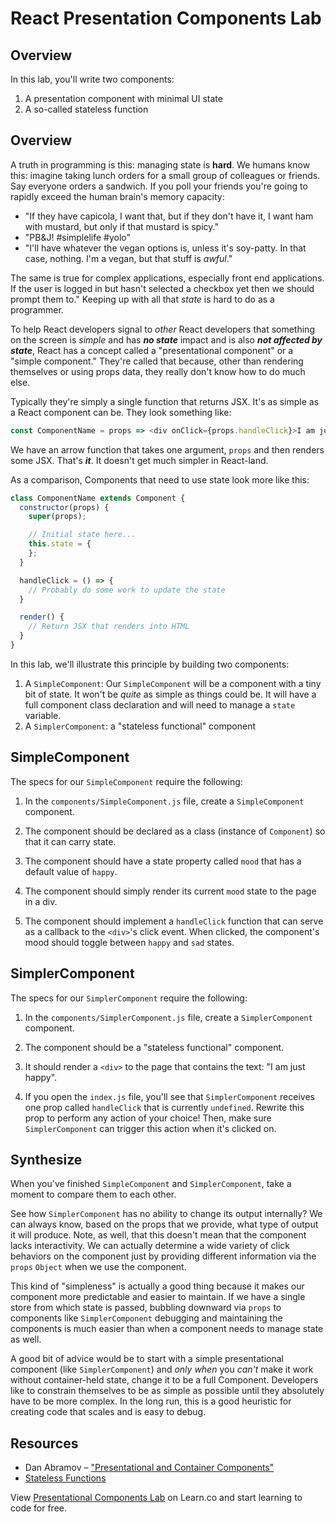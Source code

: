 # React Presentation Components Lab

## Overview

In this lab, you'll write two components:

1. A presentation component with minimal UI state
2. A so-called stateless function

## Overview

A truth in programming is this: managing state is **hard**. We humans know
this: imagine taking lunch orders for a small group of colleagues or friends.
Say everyone orders a sandwich. If you poll your friends you're going to
rapidly exceed the human brain's memory capacity:

* "If they have capicola, I want that, but if they don't have it, I want ham
  with mustard, but only if that mustard is spicy."
* "PB&amp;J! #simplelife #yolo"
* "I'll have whatever the vegan options is, unless it's soy-patty. In that
  case, nothing.  I'm a vegan, but that stuff is _awful_."

The same is true for complex applications, especially front end applications.
If the user is logged in but hasn't selected a checkbox yet then we should
prompt them to." Keeping up with all that _state_ is hard to do as a
programmer.

To help React developers signal to _other_ React developers that something on
the screen is _simple_ and has ***no state*** impact and is also ***not
affected by state***, React has a concept called a "presentational component"
or a "simple component." They're called that because, other than rendering
themselves or using props data, they really don't know how to do much else. 

Typically they're simply a single function that returns JSX. It's as simple as
a React component can be. They look something like:

```js
const ComponentName = props => <div onClick={props.handleClick}>I am just happy.</div>
```

We have an arrow function that takes one argument, `props` and then renders
some JSX. That's ***it***. It doesn't get much simpler in React-land.

As a comparison, Components that need to use state look more like this:

```js
class ComponentName extends Component {
  constructor(props) {
    super(props);

    // Initial state here...
    this.state = {
    };
  }

  handleClick = () => {
    // Probably do some work to update the state
  }

  render() {
    // Return JSX that renders into HTML
  }
}
```

In this lab, we'll illustrate this principle by building two components:

1. A `SimpleComponent`: Our `SimpleComponent` will be a component with a tiny
   bit of state. It won't be _quite_ as simple as things could be. It will have
   a full component class declaration and will need to manage a `state` variable.
2. A `SimplerComponent`: a "stateless functional" component

## SimpleComponent

The specs for our `SimpleComponent` require the following:

1. In the `components/SimpleComponent.js` file, create a `SimpleComponent`
component.

2. The component should be declared as a class (instance of `Component`) so that it
can carry state.

3. The component should have a state property called `mood` that has a default
value of `happy`.

4. The component should simply render its current `mood` state to the page in a
div.

5. The component should implement a `handleClick` function that can serve as a
callback to the `<div>`'s click event. When clicked, the component's mood should
toggle between `happy` and `sad` states.

## SimplerComponent

The specs for our `SimplerComponent` require the following:

1. In the `components/SimplerComponent.js` file, create a `SimplerComponent` component.

2. The component should be a "stateless functional" component.

3. It should render a `<div>` to the page that contains the text: "I am just happy".

4. If you open the `index.js` file, you'll see that `SimplerComponent` receives
   one prop called `handleClick` that is currently `undefined`. Rewrite this
   prop to perform any action of your choice! Then, make sure `SimplerComponent`
   can trigger this action when it's clicked on.

## Synthesize

When you've finished `SimpleComponent` and `SimplerComponent`, take a moment to
compare them to each other.

See how `SimplerComponent` has no
ability to change its output internally? We can always know, based on the props
that we provide, what type of output it will produce. Note, as well, that
this doesn't mean that the component lacks interactivity. We can actually
determine a wide variety of click behaviors on the component just by providing 
different information via the `props` `Object` when we use the component.

This kind of "simpleness" is actually a good thing because it makes our
component more predictable and easier to maintain. If we have a single store
from which state is passed, bubbling downward via `props` to components like
`SimplerComponent` debugging and maintaining the components is much easier than
when a component needs to manage state as well.

A good bit of advice would be to start with a simple presentational component
(like `SimplerComponent`) and _only when_ you _can't_ make it work without
container-held state, change it to be a full Component. Developers like to
constrain themselves to be as simple as possible until they absolutely have to
be more complex. In the long run, this is a good heuristic for creating code
that scales and is easy to debug.

## Resources

- Dan Abramov – ["Presentational and Container Components"](https://medium.com/@dan_abramov/smart-and-dumb-components-7ca2f9a7c7d0)
- [Stateless Functions](https://facebook.github.io/react/docs/reusable-components.html#stateless-functions)

<p class='util--hide'>View <a href='https://learn.co/lessons/react-presentation-components-lab'>Presentational Components Lab</a> on Learn.co and start learning to code for free.</p>
